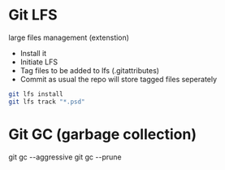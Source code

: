 # Git LFS
large files management (extenstion)
- Install it
- Initiate LFS
- Tag files to be added to lfs (.gitattributes) 
- Commit as usual the repo will store tagged files seperately

```sh
git lfs install
git lfs track "*.psd"
```
# Git GC (garbage collection)
git gc --aggressive
git gc --prune 
